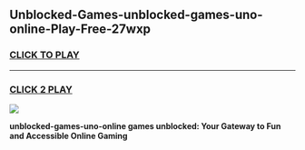 
## Unblocked-Games-unblocked-games-uno-online-Play-Free-27wxp
<h3>
<a href="https://premium76.site?title=unblocked-games-uno-online&ref=19M">CLICK TO PLAY</a></h3>
<hr>

<h3>
<a href="https://premium76.site?title=unblocked-games-uno-online&ref=19M">CLICK 2 PLAY</a>
  
</h3>

<a href="https://premium76.site?title=unblocked-games-uno-online&ref=19M"><img src="https://clearcache.store/games.png"></a>


**unblocked-games-uno-online games unblocked: Your Gateway to Fun and Accessible Online Gaming**
